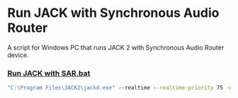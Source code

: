 # Run JACK with Synchronous Audio Router

A script for Windows PC that runs JACK 2 with Synchronous Audio Router device.

### [Run JACK with SAR.bat](./Run%20JACK%20with%20SAR.bat)

```bat
"C:\Program Files\JACK2\jackd.exe" --realtime --realtime-priority 75 -d "portaudio" --rate 48000 --period 256 --device "ASIO::Synchronous Audio Router"
```

